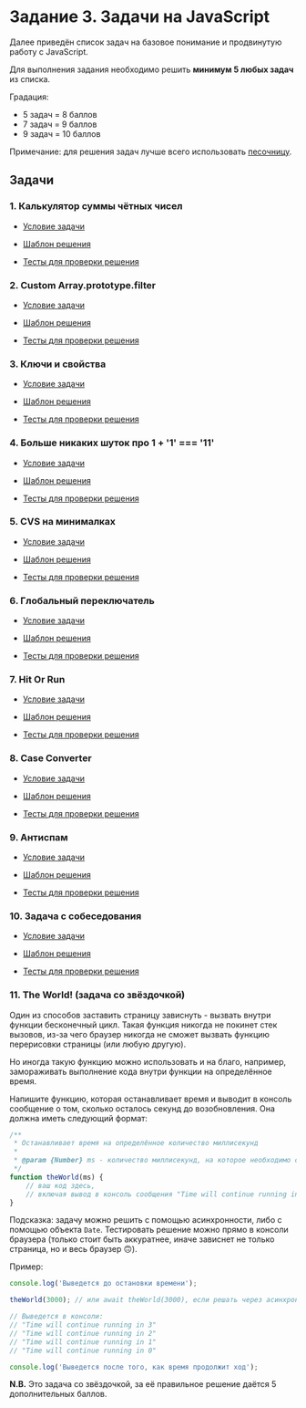 # Задание 3. Задачи на JavaScript

Далее приведён список задач на базовое понимание и продвинутую работу с JavaScript.

Для выполнения задания необходимо решить **минимум 5 любых задач** из списка.

Градация:
* 5 задач = 8 баллов
* 7 задач = 9 баллов
* 9 задач = 10 баллов

Примечание: для решения задач лучше всего использовать [песочницу](/sandbox/README.md).

## Задачи

### 1. Калькулятор суммы чётных чисел

* [Условие задачи](/sandbox/src/task1-even-calc/index.md)

* [Шаблон решения](/sandbox/src/task1-even-calc/index.js)

* [Тесты для проверки решения](/sandbox/src/task1-even-calc/index.test.js)

### 2. Custom Array.prototype.filter

* [Условие задачи](/sandbox/src/task2-custom-filter/index.md)

* [Шаблон решения](/sandbox/src/task2-custom-filter/index.js)

* [Тесты для проверки решения](/sandbox/src/task2-custom-filter/index.test.js)

### 3. Ключи и свойства

* [Условие задачи](/sandbox/src/task3-keys-n-props/index.md)

* [Шаблон решения](/sandbox/src/task3-keys-n-props/index.js)

* [Тесты для проверки решения](/sandbox/src/task3-keys-n-props/index.test.js)

### 4. Больше никаких шуток про 1 + '1' === '11'

* [Условие задачи](/sandbox/src/task4-no-more-jokes/index.md)

* [Шаблон решения](/sandbox/src/task4-no-more-jokes/index.js)

* [Тесты для проверки решения](/sandbox/src/task4-no-more-jokes/index.test.js)

### 5. CVS на минималках

* [Условие задачи](/sandbox/src/task5-minimal-cvs/index.md)

* [Шаблон решения](/sandbox/src/task5-minimal-cvs/index.js)

* [Тесты для проверки решения](/sandbox/src/task5-minimal-cvs/index.test.js)

### 6. Глобальный переключатель

* [Условие задачи](/sandbox/src/task6-global-toggle/index.md)

* [Шаблон решения](/sandbox/src/task6-global-toggle/index.js)

* [Тесты для проверки решения](/sandbox/src/task6-global-toggle/index.test.js)

### 7. Hit Or Run

* [Условие задачи](/sandbox/src/task7-hit-or-run/index.md)

* [Шаблон решения](/sandbox/src/task7-hit-or-run/index.js)

* [Тесты для проверки решения](/sandbox/src/task7-hit-or-run/index.test.js)

### 8. Case Converter

* [Условие задачи](/sandbox/src/task8-case-converter/index.md)

* [Шаблон решения](/sandbox/src/task8-case-converter/index.js)

* [Тесты для проверки решения](/sandbox/src/task8-case-converter/index.test.js)

### 9. Антиспам

* [Условие задачи](/sandbox/src/task9-antispam/index.md)

* [Шаблон решения](/sandbox/src/task9-antispam/index.js)

* [Тесты для проверки решения](/sandbox/src/task9-antispam/index.test.js)

### 10. Задача с собеседования

* [Условие задачи](/sandbox/src/task10-interview-task/index.md)

* [Шаблон решения](/sandbox/src/task10-interview-task/index.js)

* [Тесты для проверки решения](/sandbox/src/task10-interview-task/index.test.js)

### 11. The World! (задача со звёздочкой)

Один из способов заставить страницу зависнуть - вызвать внутри функции бесконечный цикл.
Такая функция никогда не покинет стек вызовов, из-за чего браузер никогда не сможет вызвать функцию перерисовки страницы (или любую другую).

Но иногда такую функцию можно использовать и на благо, например, замораживать выполнение кода внутри функции на определённое время.

Напишите функцию, которая останавливает время и выводит в консоль сообщение о том, сколько осталось секунд до возобновления.
Она должна иметь следующий формат:

```js
/**
 * Останавливает время на определённое количество миллисекунд
 * 
 * @param {Number} ms - количество миллисекунд, на которое необходимо остановить время
 */
function theWorld(ms) {
    // ваш код здесь,
    // включая вывод в консоль сообщения "Time will continue running in <remaining_seconds_number>"
}
```

Подсказка: задачу можно решить с помощью асинхронности, либо c помощью объекта `Date`. Тестировать решение можно прямо в консоли браузера (только стоит быть аккуратнее, иначе зависнет не только страница, но и весь браузер 🙃).

Пример:

```js
console.log('Выведется до остановки времени');

theWorld(3000); // или await theWorld(3000), если решать через асинхронность

// Выведется в консоли:
// "Time will continue running in 3"
// "Time will continue running in 2"
// "Time will continue running in 1"
// "Time will continue running in 0"

console.log('Выведется после того, как время продолжит ход');
```

**N.B.** Это задача со звёздочкой, за её правильное решение даётся 5 дополнительных баллов.
